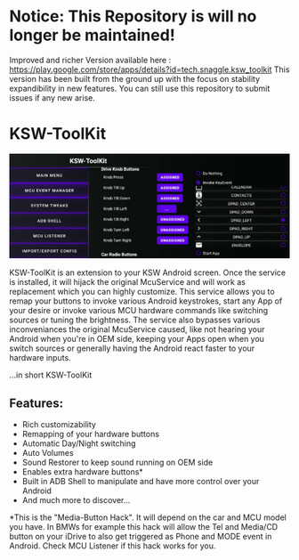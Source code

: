 # Notice: This Repository is will no longer be maintained!
Improved and richer Version available here : https://play.google.com/store/apps/details?id=tech.snaggle.ksw_toolkit
This version has been built from the ground up with the focus on stability expandibility in new features. You can still use this repository to submit issues if any new arise.

# KSW-ToolKit

![screenshot](/images/screenshot-eventmanager.png)

KSW-ToolKit is an extension to your KSW Android screen. Once the service is installed, it will hijack the original McuService and will work as replacement which you can highly customize. This service allows you to remap your buttons to invoke various Android keystrokes, start any App of your desire or invoke various MCU hardware commands like switching sources or tuning the brightness. The service also bypasses various inconveniances the original McuService caused, like not hearing your Android when you're in OEM side, keeping your Apps open when you switch sources or generally having the Android react faster to your hardware inputs.

...in short KSW-ToolKit
## Features:
* Rich customizability
* Remapping of your hardware buttons
* Automatic Day/Night switching
* Auto Volumes
* Sound Restorer to keep sound running on OEM side
* Enables extra hardware buttons*
* Built in ADB Shell to manipulate and have more control over your Android
* And much more to discover...

*This is the "Media-Button Hack". It will depend on the car and MCU model you have. In BMWs for example this hack will allow the Tel and Media/CD button on your iDrive to also get triggered as Phone and MODE event in Android. Check MCU Listener if this hack works for you.
